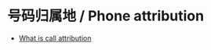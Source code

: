 # 号码归属地 / Phone attribution

- [What is call attribution](https://www.twilio.com/docs/glossary/what-is-call-attribution)
